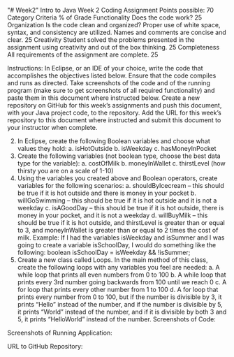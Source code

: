 "# Week2" 
Intro to Java Week 2 Coding Assignment
Points possible: 70
Category	Criteria	% of Grade
Functionality	Does the code work?	25
Organization	Is the code clean and organized? Proper use of white space, syntax, and consistency are utilized. Names and comments are concise and clear.	25
Creativity	Student solved the problems presented in the assignment using creativity and out of the box thinking.	25
Completeness	All requirements of the assignment are complete.	25

Instructions: In Eclipse, or an IDE of your choice, write the code that accomplishes the objectives listed below. Ensure that the code compiles and runs as directed. Take screenshots of the code and of the running program (make sure to get screenshots of all required functionality) and paste them in this document where instructed below. Create a new repository on GitHub for this week’s assignments and push this document, with your Java project code, to the repository. Add the URL for this week’s repository to this document where instructed and submit this document to your instructor when complete.

2.	In Eclipse, create the following Boolean variables and choose what values they hold:
a.	isHotOutside
b.	isWeekday
c.	hasMoneyInPocket
3.	Create the following variables (not boolean type, choose the best data type for the variable):
a.	costOfMilk
b.	moneyInWallet
c.	thirstLevel (how thirsty you are on a scale of 1-10)
4.	Using the variables you created above and Boolean operators, create variables for the following scenarios:
a.	shouldByIcecream – this should be true if it is hot outside and there is money in your pocket
b.	willGoSwimming – this should be true if it is hot outside and it is not a weekday
c.	isAGoodDay – this should be true if it is hot outside, there is money in your pocket, and it is not a weekday
d.	willBuyMilk – this should be true if it is hot outside, and thirstLevel is greater than or equal to 3, and moneyInWallet is greater than or equal to 2 times the cost of milk.
Example: If I had the variables isWeekday and isSummer and I was going to create a variable isSchoolDay, I would do something like the following:
boolean isSchoolDay = isWeekday && !isSummer;
5.	Create a new class called Loops. In the main method of this class, create the following loops with any variables you feel are needed:
a.	A while loop that prints all even numbers from 0 to 100
b.	A while loop that prints every 3rd number going backwards from 100 until we reach 0
c.	A for loop that prints every other number from 1 to 100
d.	A for loop that prints every number from 0 to 100, but if the number is divisible by 3, it prints “Hello” instead of the number, and if the number is divisible by 5, it prints “World” instead of the number, and if it is divisible by both 3 and 5, it prints “HelloWorld” instead of the number.
Screenshots of Code:

Screenshots of Running Application:

URL to GitHub Repository:
